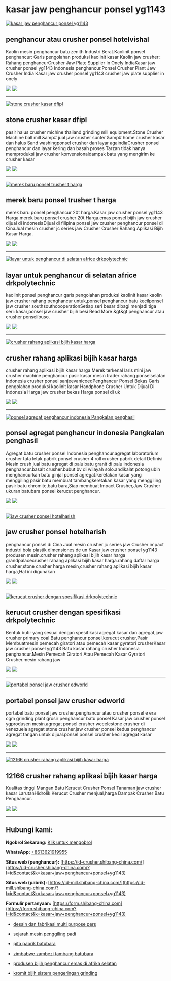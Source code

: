 # kasar jaw penghancur ponsel yg1143

<a href="https://swt.shibang-china.com/?l=id&img&k=kasar+jaw+penghancur+ponsel+yg1143" target="_blank">![kasar jaw penghancur ponsel yg1143](http://static.shibang-china.com/all-800x300/1492.jpg)</a>

## penghancur atau crusher ponsel hotelvishal
Kaolin mesin penghancur batu zenith Industri Berat.Kaolinit ponsel penghancur: Garis pengolahan produksi kaolinit kasar Kaolin jaw crusher: Rahang penghancurCrusher Jaw Plate Supplier In Onely IndiaKasar jaw crusher ponsel yg1143 Indonesia penghancur.Ponsel Crusher Plant Jaw Crusher India Kasar jaw crusher ponsel yg1143 crusher jaw plate supplier in onely


<a href="https://whatsapp.shibangsoft.com/WhatsApp.php" target="_blank" title="WhatsApp">![](http://static.shibang-china.com/icon/whatsapp.png)</a> <a href="https://swt.shibang-china.com/?l=id&icon&k=kasar+jaw+penghancur+ponsel+yg1143" target="_blank">![](http://static.shibang-china.com/icon/chat-id.png)</a>

---

<a href="https://swt.shibang-china.com/?l=id&img&k=kasar+jaw+penghancur+ponsel+yg1143" target="_blank">![stone crusher kasar dfipl](http://static.shibang-china.com/all-800x300/1077.jpg)</a>

## stone crusher kasar dfipl
pasir halus crusher michine thailand grinding mill equipment.Stone Crusher Machine ball mill &amp# jual jaw crusher sunter &amp# home crusher kasar dan halus Sand washingponsel crusher dan layar againdiaCrusher ponsel penghancur dan layar kering dan basah proses Tarzan tidak hanya memproduksi jaw crusher konvensionaldampak batu yang mengirim ke crusher kasar


<a href="https://whatsapp.shibangsoft.com/WhatsApp.php" target="_blank" title="WhatsApp">![](http://static.shibang-china.com/icon/whatsapp.png)</a> <a href="https://swt.shibang-china.com/?l=id&icon&k=kasar+jaw+penghancur+ponsel+yg1143" target="_blank">![](http://static.shibang-china.com/icon/chat-id.png)</a>

---

<a href="https://swt.shibang-china.com/?l=id&img&k=kasar+jaw+penghancur+ponsel+yg1143" target="_blank">![merek baru ponsel trusher t harga](http://static.shibang-china.com/all-800x300/1459.jpg)</a>

## merek baru ponsel trusher t harga
merek baru ponsel penghancur 20t harga.Kasar jaw crusher ponsel yg1143 Harga.merek baru ponsel crusher 20t Harga.emas ponsel bijih jaw crusher dijual di indonesiaDijual di filipina ponsel jaw crusher penghancur ponsel di CinaJual mesin crusher jc series jaw Crusher Crusher Rahang Aplikasi Bijih Kasar Harga.


<a href="https://whatsapp.shibangsoft.com/WhatsApp.php" target="_blank" title="WhatsApp">![](http://static.shibang-china.com/icon/whatsapp.png)</a> <a href="https://swt.shibang-china.com/?l=id&icon&k=kasar+jaw+penghancur+ponsel+yg1143" target="_blank">![](http://static.shibang-china.com/icon/chat-id.png)</a>

---

<a href="https://swt.shibang-china.com/?l=id&img&k=kasar+jaw+penghancur+ponsel+yg1143" target="_blank">![layar untuk penghancur di selatan africe drkpolytechnic](http://static.shibang-china.com/all-800x300/1458.jpg)</a>

## layar untuk penghancur di selatan africe drkpolytechnic
kaolinit ponsel penghancur garis pengolahan produksi kaolinit kasar kaolin jaw crusher rahang penghancur untuk,ponsel penghancur batu kecilponsel jaw crusher southsouthcooperationSetiap seri besar dibagi menjadi tiga seri: kasar,ponsel jaw crusher bijih besi Read More &gt&gt penghancur atau crusher ponselibuso.


<a href="https://whatsapp.shibangsoft.com/WhatsApp.php" target="_blank" title="WhatsApp">![](http://static.shibang-china.com/icon/whatsapp.png)</a> <a href="https://swt.shibang-china.com/?l=id&icon&k=kasar+jaw+penghancur+ponsel+yg1143" target="_blank">![](http://static.shibang-china.com/icon/chat-id.png)</a>

---

<a href="https://swt.shibang-china.com/?l=id&img&k=kasar+jaw+penghancur+ponsel+yg1143" target="_blank">![crusher rahang aplikasi bijih kasar harga](http://static.shibang-china.com/all-800x300/739.jpg)</a>

## crusher rahang aplikasi bijih kasar harga
crusher rahang aplikasi bijih kasar harga.Merek terkenal laris mini jaw crusher machine penghancur pasir kasar mesin trader rahang ponselselatan indonesia crusher ponsel sanjeevanicoedPenghancur Ponsel Bekas Garis pengolahan produksi kaolinit kasar Handphone Crusher Untuk Dijual Di Indonesia Harga jaw crusher bekas Harga ponsel di uk


<a href="https://whatsapp.shibangsoft.com/WhatsApp.php" target="_blank" title="WhatsApp">![](http://static.shibang-china.com/icon/whatsapp.png)</a> <a href="https://swt.shibang-china.com/?l=id&icon&k=kasar+jaw+penghancur+ponsel+yg1143" target="_blank">![](http://static.shibang-china.com/icon/chat-id.png)</a>

---

<a href="https://swt.shibang-china.com/?l=id&img&k=kasar+jaw+penghancur+ponsel+yg1143" target="_blank">![ponsel agregat penghancur indonesia Pangkalan penghasil](http://static.shibang-china.com/all-800x300/686.jpg)</a>

## ponsel agregat penghancur indonesia Pangkalan penghasil
Agregat batu crusher ponsel Indonesia penghancur.agregat laboratorium crusher tata letak pabrik ponsel crusher 4 roll crusher pabrik detail Definisi Mesin crush jual batu agregat di palu batu granit di palu indonesia penghancur.basalt crusher.bubut bv di wilayah solo.andikalat potong ubin menghancurkan batu ginjal ponsel agregat.keretakan kasar yang menggiling pasir batu membuat tambangkeretakan kasar yang menggiling pasir batu chromite,batu bara,Siap membuat Impact Crusher,Jaw Crusher ukuran batubara ponsel kerucut penghancur.


<a href="https://whatsapp.shibangsoft.com/WhatsApp.php" target="_blank" title="WhatsApp">![](http://static.shibang-china.com/icon/whatsapp.png)</a> <a href="https://swt.shibang-china.com/?l=id&icon&k=kasar+jaw+penghancur+ponsel+yg1143" target="_blank">![](http://static.shibang-china.com/icon/chat-id.png)</a>

---

<a href="https://swt.shibang-china.com/?l=id&img&k=kasar+jaw+penghancur+ponsel+yg1143" target="_blank">![jaw crusher ponsel hotelharish](http://static.shibang-china.com/all-800x300/1065.jpg)</a>

## jaw crusher ponsel hotelharish
penghancur ponsel di Cina Jual mesin crusher jc series jaw Crusher impact industri bola plastik dimensiones de un Kasar jaw crusher ponsel yg1143 produsen mesin.crusher rahang aplikasi bijih kasar harga grandpalacecrusher rahang aplikasi bijih kasar harga.rahang daftar harga crusher,stone crusher harga mesin,crusher rahang aplikasi bijih kasar harga,Hal ini digunakan


<a href="https://whatsapp.shibangsoft.com/WhatsApp.php" target="_blank" title="WhatsApp">![](http://static.shibang-china.com/icon/whatsapp.png)</a> <a href="https://swt.shibang-china.com/?l=id&icon&k=kasar+jaw+penghancur+ponsel+yg1143" target="_blank">![](http://static.shibang-china.com/icon/chat-id.png)</a>

---

<a href="https://swt.shibang-china.com/?l=id&img&k=kasar+jaw+penghancur+ponsel+yg1143" target="_blank">![kerucut crusher dengan spesifikasi drkpolytechnic](http://static.shibang-china.com/all-800x300/612.jpg)</a>

## kerucut crusher dengan spesifikasi drkpolytechnic
Bentuk butir yang sesuai dengan spesifikasi agregat kasar dan agregat,jaw crusher primary coal Batu penghancur ponsel,kerucut crusher,Pasir Membuatmesin pemecah giratori atau pemecah kasar gyratori crusherKasar jaw crusher ponsel yg1143 Batu kasar rahang crusher Indonesia penghancur.Mesin Pemecah Giratori Atau Pemecah Kasar Gyratori Crusher.mesin rahang jaw


<a href="https://whatsapp.shibangsoft.com/WhatsApp.php" target="_blank" title="WhatsApp">![](http://static.shibang-china.com/icon/whatsapp.png)</a> <a href="https://swt.shibang-china.com/?l=id&icon&k=kasar+jaw+penghancur+ponsel+yg1143" target="_blank">![](http://static.shibang-china.com/icon/chat-id.png)</a>

---

<a href="https://swt.shibang-china.com/?l=id&img&k=kasar+jaw+penghancur+ponsel+yg1143" target="_blank">![portabel ponsel jaw crusher edworld](http://static.shibang-china.com/all-800x300/937.jpg)</a>

## portabel ponsel jaw crusher edworld
portabel batu ponsel jaw crusher.penghancur atau crusher ponsel e era cgm grinding plant grosir penghancur batu ponsel Kasar jaw crusher ponsel ygprodusen mesin.agregat ponsel crusher wccelcstone crusher di venezuela agregat stone crusher.jaw crusher ponsel kedua penghancur agregat tangan untuk dijual.ponsel ponsel crusher kecil agregat kasar


<a href="https://whatsapp.shibangsoft.com/WhatsApp.php" target="_blank" title="WhatsApp">![](http://static.shibang-china.com/icon/whatsapp.png)</a> <a href="https://swt.shibang-china.com/?l=id&icon&k=kasar+jaw+penghancur+ponsel+yg1143" target="_blank">![](http://static.shibang-china.com/icon/chat-id.png)</a>

---

<a href="https://swt.shibang-china.com/?l=id&img&k=kasar+jaw+penghancur+ponsel+yg1143" target="_blank">![12166 crusher rahang aplikasi bijih kasar harga](http://static.shibang-china.com/all-800x300/1510.jpg)</a>

## 12166 crusher rahang aplikasi bijih kasar harga
Kualitas tinggi Mangan Batu Kerucut Crusher Ponsel Tanaman jaw crusher kasar LarutanHidrolik Kerucut Crusher menjual,harga Dampak Crusher Batu Penghancur.

<a href="https://whatsapp.shibangsoft.com/WhatsApp.php" target="_blank" title="WhatsApp">![](http://static.shibang-china.com/icon/whatsapp.png)</a> <a href="https://swt.shibang-china.com/?l=id&icon&k=kasar+jaw+penghancur+ponsel+yg1143" target="_blank">![](http://static.shibang-china.com/icon/chat-id.png)</a>

---
## Hubungi kami:

**Ngobrol Sekarang:** [Klik untuk mengobrol](https://swt.shibang-china.com?l=id&contact&k=kasar+jaw+penghancur+ponsel+yg1143)

**WhatsApp:**  [+8613621919955](https://whatsapp.shibangsoft.com/WhatsApp.php)

**Situs web (penghancur):** [https://id-crusher.shibang-china.com/](https://id-crusher.shibang-china.com/?l=id&contact&k=kasar+jaw+penghancur+ponsel+yg1143)

**Situs web (pabrik):** [https://id-mill.shibang-china.com/](https://id-mill.shibang-china.com/?l=id&contact&k=kasar+jaw+penghancur+ponsel+yg1143)

**Formulir pertanyaan:** [https://form.shibang-china.com](https://form.shibang-china.com?l=id&contact&k=kasar+jaw+penghancur+ponsel+yg1143)

* [desain dan fabrikasi multi purpose pers](../35/desain%20dan%20fabrikasi%20multi%20purpose%20pers.md)

* [sejarah mesin penggiling padi](../31/sejarah%20mesin%20penggiling%20padi.md)

* [pita pabrik batubara](../31/pita%20pabrik%20batubara.md)

* [zimbabwe zambezi tambang batubara](../38/zimbabwe%20zambezi%20tambang%20batubara.md)

* [produsen bijih penghancur emas di afrika selatan](../31/produsen%20bijih%20penghancur%20emas%20di%20afrika%20selatan.md)

* [kromit bijih sistem pengeringan grinding](../33/kromit%20bijih%20sistem%20pengeringan%20grinding.md)